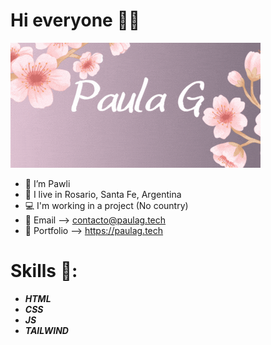 # Hi everyone 👋🏻

![Demostración](./img/Paula%20G.gif)



- 🌺 I’m Pawli 
- 📍 I live in Rosario, Santa Fe, Argentina
- 💻 I'm working in a project (No country)
- 💌 Email --> contacto@paulag.tech
- 🦋 Portfolio --> https://paulag.tech

# Skills 🦖:
- <b><i>HTML</i></b>
- <b><i>CSS</i></b>
- <b><i>JS</i></b>
- <b><i>TAILWIND</i></b>
